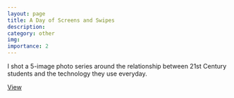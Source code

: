 ```yaml
---
layout: page
title: A Day of Screens and Swipes
description: 
category: other
img:
importance: 2
---
```


I shot a 5-image photo series around the relationship between 21st Century students and the technology they use everyday.

[View](https://drive.google.com/drive/folders/1FYe5YxIxK7-BgWIhJ4zxvr7LGhnvu2hl?usp=sharing)




